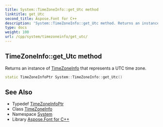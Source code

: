 ```yaml
---
title: System::TimeZoneInfo::get_Utc method
linktitle: get_Utc
second_title: Aspose.Font for C++
description: 'System::TimeZoneInfo::get_Utc method. Returns an instance of TimeZoneInfo that represents a UTC time zone in C++.'
type: docs
weight: 100
url: /cpp/system/timezoneinfo/get_utc/
---
```

## TimeZoneInfo::get_Utc method


Returns an instance of [TimeZoneInfo](../) that represents a UTC time zone.

```cpp
static TimeZoneInfoPtr System::TimeZoneInfo::get_Utc()
```

## See Also

* Typedef [TimeZoneInfoPtr](../../timezoneinfoptr/)
* Class [TimeZoneInfo](../)
* Namespace [System](../../)
* Library [Aspose.Font for C++](../../../)
